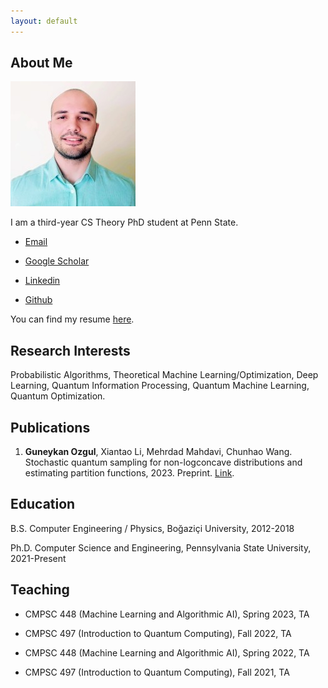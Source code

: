 ```yaml
---
layout: default
---
```


## About Me

<img class="profile-picture" src="pp.jpeg">

I am a third-year CS Theory PhD student at Penn State. 

* [Email](mailto:gmo5119@psu.edu)

* [Google Scholar](https://scholar.google.com/citations?user=SqBr5pYAAAAJ&hl=en)

* [Linkedin](https://www.linkedin.com/in/guneykan-ozgul/)

* [Github](https://github.com/guneykan)

You can find my resume [here](resume.pdf). 
## Research Interests

Probabilistic Algorithms, Theoretical Machine Learning/Optimization, Deep Learning, Quantum Information Processing, Quantum Machine Learning, Quantum Optimization.

## Publications

1.  **Guneykan Ozgul**, Xiantao Li, Mehrdad Mahdavi, Chunhao Wang. Stochastic quantum sampling for non-logconcave distributions and estimating partition functions, 2023. Preprint. [Link](https://arxiv.org/abs/2310.11445).


## Education
B.S. Computer Engineering / Physics, Boğaziçi University, 2012-2018

Ph.D. Computer Science and Engineering, Pennsylvania State University, 2021-Present


## Teaching 

* CMPSC 448 (Machine Learning and Algorithmic AI), Spring 2023, TA

* CMPSC 497 (Introduction to Quantum Computing), Fall 2022, TA 

* CMPSC 448 (Machine Learning and Algorithmic AI), Spring 2022, TA
 
* CMPSC 497 (Introduction to Quantum Computing), Fall 2021, TA
